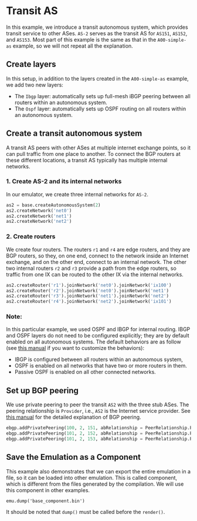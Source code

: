 # Transit AS

In this example, we introduce a transit autonomous system, which provides
transit service to other ASes. `AS-2` serves as the transit AS for `AS151`,
`AS152`, and `AS153`. Most part of this example is the same as that in the 
`A00-simple-as` example, so we will not repeat all the explanation. 


## Create layers

In this setup, in addition to the layers created in the `A00-simple-as`
example, we add two new layers: 

- The `Ibgp` layer: automatically sets up full-mesh iBGP peering between all routers within an autonomous system.
- The `Ospf` layer: automatically sets up OSPF routing on all routers within an autonomous system.



## Create a transit autonomous system

A transit AS peers with other ASes at multiple internet exchange points, so it can
pull traffic from one place to another. To connect the BGP routers at these 
different locations, a transit AS typically has multiple internal networks. 


### 1. Create AS-2 and its internal networks

In our emulator, we create three internal networks for `AS-2`. 

```python
as2 = base.createAutonomousSystem(2)
as2.createNetwork('net0')
as2.createNetwork('net1')
as2.createNetwork('net2')
```

### 2. Create routers 

We create four routers. The routers `r1` and `r4` are edge routers, and 
they are BGP routers, so they, on one end, connect to the network inside 
an Internet exchange, and on the other end, connect to an internal network.
The other two internal routers `r2` and `r3` provide a path from
the edge routers, so traffic from one IX can be routed to the other IX
via the internal networks. 


```python
as2.createRouter('r1').joinNetwork('net0').joinNetwork('ix100')
as2.createRouter('r2').joinNetwork('net0').joinNetwork('net1')
as2.createRouter('r3').joinNetwork('net1').joinNetwork('net2')
as2.createRouter('r4').joinNetwork('net2').joinNetwork('ix101')
```

### Note:

In this particular example, we used OSPF and IBGP for internal routing. IBGP
and OSPF layers do not need to be configured explicitly; they are by default
enabled on all autonomous systems. The default behaviors are as follow (see
[this manual](/docs/user_manual/routing.md) if you want to customize
the behaviors):

- IBGP is configured between all routers within an autonomous system,
- OSPF is enabled on all networks that have two or more routers in them.
- Passive OSPF is enabled on all other connected networks.


## Set up BGP peering

We use private peering to peer the transit `AS2` with the three stub 
ASes. The peering relationship is `Provider`, i.e.,
`AS2` is the Internet service provider. 
See [this manual](/docs/user_manual/bgp_peering.md) for the 
detailed explanation of BGP peering.

```python
ebgp.addPrivatePeering(100, 2, 151, abRelationship = PeerRelationship.Provider)
ebgp.addPrivatePeering(101, 2, 152, abRelationship = PeerRelationship.Provider)
ebgp.addPrivatePeering(101, 2, 153, abRelationship = PeerRelationship.Provider)
```

## Save the Emulation as a Component 

This example also demonstrates that we can export the entire emulation 
in a file, so it can be loaded into other emulation. This is called
component, which is different from the files generated by the compilation. 
We will use this component in other examples. 

```
emu.dump('base_component.bin')
```

It should be noted that `dump()` must be called before the `render()`.  

